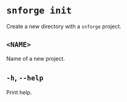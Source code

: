 # `snforge init`

Create a new directory with a `snforge` project.

## `<NAME>`

Name of a new project.

## `-h`, `--help`

Print help.
